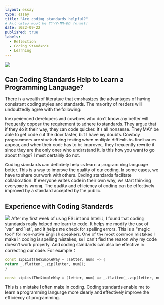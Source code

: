 ```yaml
---
layout: essay
type: essay
title: "Are coding standards helpful?"
# All dates must be YYYY-MM-DD format!
date: 2022-09-22
published: true
labels:
  - Reflection
  - Coding Standards
  - Learning
---
```


<img class="img-fluid" src="../codingStandards1.png">

## Can Coding Standards Help to Learn a Programming Language?
There is a wealth of literature that emphasizes the advantages of having consistent coding styles and standards. The majority of readers will undoubtedly agree with the following:

Inexperienced developers and cowboys who don't know any better will frequently oppose the requirement to adhere to standards.  They argue that if they do it their way, they can code quicker.  It's all nonsense.  They MAY be able to get code out the door faster, but I have my doubts.  Cowboy programmers are stuck during testing when multiple difficult-to-find issues appear, and when their code has to be improved, they frequently rewrite it since they are the only ones who understand it.  Is this how you want to go about things?  I most certainly do not.

Coding standards can definitely help us learn a programming language better. This is a way to improve the quality of our coding. In some cases, we have to share our work with others. Coding standards facilitate collaboration. If everyone writes code in their own way, we start thinking everyone is wrong. The quality and efficiency of coding can be effectively improved by a standard accepted by the public.

## Experience with Coding Standards
<img class="img-fluid" src="../codingStandards2.jpeg">
After my first week of using ESLint and IntelliJ, I found that coding standards really helped me learn to code. It helps me modify the use of `var` and `let`, and it helps me check for spelling errors. This is a "magic tool" for non-native English speakers. One of the most common mistakes I make in coding is spelling mistakes, so I can't find the reason why my code doesn't work properly. And coding standards can also be effective in correcting our code.
For example：

```cpp
const zipListTheSimpleWay = (letter, num) => {
return _.flatten(_.zip(letter, num));
}

const zipListTheSimpleWay = (letter, num) => _.flatten(_.zip(letter, num));
```


This is a mistake I often make in coding. Coding standards enable me to learn a programming language more clearly and effectively improve the efficiency of programming.
